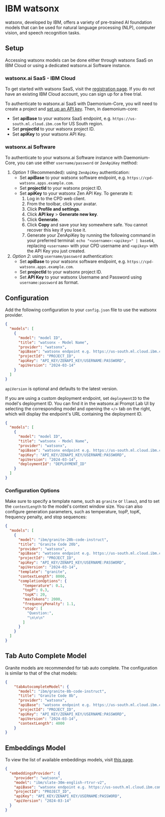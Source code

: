 # IBM watsonx

watsonx, developed by IBM, offers a variety of pre-trained AI foundation models that can be used for natural language processing (NLP), computer vision, and speech recognition tasks.

## Setup

Accessing watsonx models can be done either through watsonx SaaS on IBM Cloud or using a dedicated watsonx.ai Software instance.

### watsonx.ai SaaS - IBM Cloud

To get started with watsonx SaaS, visit the [registration page](https://dataplatform.cloud.ibm.com/registration/stepone?context=wx). If you do not have an existing IBM Cloud account, you can sign up for a free trial.

To authenticate to watsonx.ai SaaS with Daemonium-Core, you will need to create a project and [set up an API key](https://www.ibm.com/docs/en/mas-cd/continuous-delivery?topic=cli-creating-your-cloud-api-key). Then, in daemonium-core:

- Set **apiBase** to your watsonx SaaS endpoint, e.g. `https://us-south.ml.cloud.ibm.com` for US South region.
- Set **projectId** to your watsonx project ID.
- Set **apiKey** to your watsonx API Key.

### watsonx.ai Software

To authenticate to your watsonx.ai Software instance with Daemonium-Core, you can use either `username/password` or `ZenApiKey` method:

1. _Option 1_ (Recommended): using `ZenApiKey` authentication:
    - Set **apiBase** to your watsonx software endpoint, e.g. `https://cpd-watsonx.apps.example.com`.
    - Set **projectId** to your watsonx project ID.
    - Set **apiKey** to your watsonx Zen API Key. To generate it:
        1. Log in to the CPD web client.
        2. From the toolbar, click your avatar.
        3. Click **Profile and settings**.
        4. Click **API key** > **Generate new key**.
        5. Click **Generate**.
        6. Click **Copy** and save your key somewhere safe. You cannot recover this key if you lose it.
        7. Generate your ZenApiKey by running the following command in your preferred terminal: `echo "<username>:<apikey>" | base64`, replacing `<username>` with your CPD username and `<apikey>` with the API Key you just created.
2. _Option 2_: using `username/password` authentication:
    - Set **apiBase** to your watsonx software endpoint, e.g. `https://cpd-watsonx.apps.example.com`.
    - Set **projectId** to your watsonx project ID.
    - Set **API Key** to your watsonx Username and Password using `username:password` as format.

## Configuration

Add the following configuration to your `config.json` file to use the watsonx provider.

```json title="~/.daemonium-core/config.json"
{
  "models": [
    {
      "model": "model ID",
      "title": "watsonx - Model Name",
      "provider": "watsonx",
      "apiBase": "watsonx endpoint e.g. https://us-south.ml.cloud.ibm.com",
      "projectId": "PROJECT_ID",
      "apiKey": "API_KEY/ZENAPI_KEY/USERNAME:PASSWORD",
      "apiVersion": "2024-03-14"
    }
  ]
}
```

`apiVersion` is optional and defaults to the latest version.


If you are using a custom deployment endpoint, set `deploymentID` to the model's deployment ID. You can find it in the watsonx.ai Prompt Lab UI by selecting the corresponding model and opening the `</>` tab on the right, which will display the endpoint's URL containing the deployment ID.

```json title="~/.daemonium-core/config.json"
{
  "models": [
    {
      "model": "model ID",
      "title": "watsonx - Model Name",
      "provider": "watsonx",
      "apiBase": "watsonx endpoint e.g. https://us-south.ml.cloud.ibm.com",
      "apiKey": "API_KEY/ZENAPI_KEY/USERNAME:PASSWORD",
      "apiVersion": "2024-03-14",
      "deploymentId": "DEPLOYMENT_ID"
    }
  ]
}
```

### Configuration Options

Make sure to specify a template name, such as `granite` or `llama3`, and to set the `contextLength` to the model's context window size.
You can also configure generation parameters, such as temperature, topP, topK, frequency penalty, and stop sequences:

```json title="~/.daemonium-core/config.json"
{
  "models": [
    {
      "model": "ibm/granite-20b-code-instruct",
      "title": "Granite Code 20b",
      "provider": "watsonx",
      "apiBase": "watsonx endpoint e.g. https://us-south.ml.cloud.ibm.com",
      "projectId": "PROJECT_ID",
      "apiKey": "API_KEY/ZENAPI_KEY/USERNAME:PASSWORD",
      "apiVersion": "2024-03-14",
      "template": "granite",
      "contextLength": 8000,
      "completionOptions": {
        "temperature": 0.1,
        "topP": 0.3,
        "topK": 20,
        "maxTokens": 2000,
        "frequencyPenalty": 1.1,
        "stop": [
          "Question:",
          "\n\n\n"
        ]
      }
    }
  ]
}
```

## Tab Auto Complete Model

Granite models are recommended for tab auto complete. The configuration is similar to that of the chat models:
```json title="~/.daemonium-core/config.json"
{
    "tabAutocompleteModel": {
      "model": "ibm/granite-8b-code-instruct",
      "title": "Granite Code 8b",
      "provider": "watsonx",
      "apiBase": "watsonx endpoint e.g. https://us-south.ml.cloud.ibm.com",
      "projectId": "PROJECT_ID",
      "apiKey": "API_KEY/ZENAPI_KEY/USERNAME:PASSWORD",
      "apiVersion": "2024-03-14",
      "contextLength": 4000
    }
}
```

## Embeddings Model

To view the list of available embeddings models, visit [this page](https://dataplatform.cloud.ibm.com/docs/content/wsj/analyze-data/fm-models-embed.html?context=wx&pos=2#ibm-provided).
```json title="~/.daemonium-core/config.json
{
  "embeddingsProvider": {
    "provider": "watsonx",
    "model": "ibm/slate-30m-english-rtrvr-v2",
    "apiBase": "watsonx endpoint e.g. https://us-south.ml.cloud.ibm.com",
    "projectId": "PROJECT_ID",
    "apiKey": "API_KEY/ZENAPI_KEY/USERNAME:PASSWORD",
    "apiVersion": "2024-03-14"
  }
}
```
